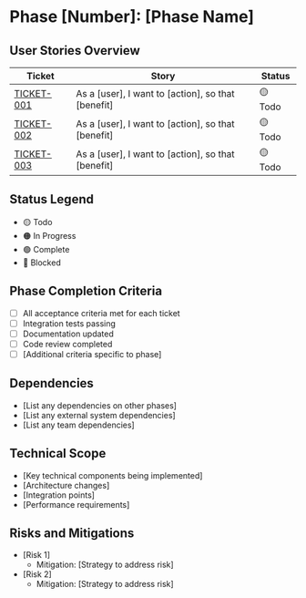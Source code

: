 # Phase [Number]: [Phase Name]

## User Stories Overview
| Ticket | Story | Status |
|--------|--------|--------|
| [TICKET-001](TICKET-001.md) | As a [user], I want to [action], so that [benefit] | 🟡 Todo |
| [TICKET-002](TICKET-002.md) | As a [user], I want to [action], so that [benefit] | 🟡 Todo |
| [TICKET-003](TICKET-003.md) | As a [user], I want to [action], so that [benefit] | 🟡 Todo |

## Status Legend
- 🟡 Todo
- 🟠 In Progress
- 🟢 Complete
- 🔴 Blocked

## Phase Completion Criteria
- [ ] All acceptance criteria met for each ticket
- [ ] Integration tests passing
- [ ] Documentation updated
- [ ] Code review completed
- [ ] [Additional criteria specific to phase]

## Dependencies
- [List any dependencies on other phases]
- [List any external system dependencies]
- [List any team dependencies]

## Technical Scope
- [Key technical components being implemented]
- [Architecture changes]
- [Integration points]
- [Performance requirements]

## Risks and Mitigations
- [Risk 1]
  - Mitigation: [Strategy to address risk]
- [Risk 2]
  - Mitigation: [Strategy to address risk]